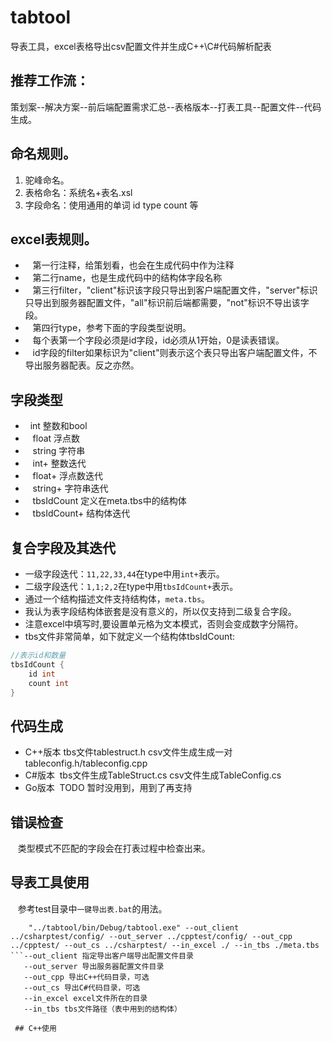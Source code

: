 # tabtool
导表工具，excel表格导出csv配置文件并生成C++\C#代码解析配表

## 推荐工作流：
   策划案--解决方案--前后端配置需求汇总--表格版本--打表工具--配置文件--代码生成。
   
## 命名规则。
1. 驼峰命名。
2. 表格命名：系统名+表名.xsl 
3. 字段命名：使用通用的单词 id type count 等

## excel表规则。
-    第一行注释，给策划看，也会在生成代码中作为注释
-    第二行name，也是生成代码中的结构体字段名称
-    第三行filter，"client"标识该字段只导出到客户端配置文件，"server"标识只导出到服务器配置文件，"all"标识前后端都需要，"not"标识不导出该字段。
-    第四行type，参考下面的字段类型说明。
-    每个表第一个字段必须是id字段，id必须从1开始，0是读表错误。
-    id字段的filter如果标识为"client"则表示这个表只导出客户端配置文件，不导出服务器配表。反之亦然。

 ## 字段类型
 
-    int 整数和bool
-    float 浮点数
-    string 字符串
-    int+ 整数迭代
-    float+ 浮点数迭代
-    string+ 字符串迭代
-    tbsIdCount 定义在meta.tbs中的结构体
-    tbsIdCount+ 结构体迭代
    
## 复合字段及其迭代
- 一级字段迭代：`11,22,33,44`在type中用`int+`表示。
- 二级字段迭代：`1,1;2,2`在type中用`tbsIdCount+`表示。
- 通过一个结构描述文件支持结构体，`meta.tbs`。
- 我认为表字段结构体嵌套是没有意义的，所以仅支持到二级复合字段。
- 注意excel中填写时,要设置单元格为文本模式，否则会变成数字分隔符。
- tbs文件非常简单，如下就定义一个结构体tbsIdCount:

```c
//表示id和数量
tbsIdCount {
    id int
    count int
}
```

## 代码生成
- C++版本 tbs文件tablestruct.h  csv文件生成生成一对tableconfig.h/tableconfig.cpp
- C#版本  tbs文件生成TableStruct.cs  csv文件生成TableConfig.cs
- Go版本  TODO 暂时没用到，用到了再支持

## 错误检查
    类型模式不匹配的字段会在打表过程中检查出来。
## 导表工具使用
    参考test目录中`一键导出表.bat`的用法。
```
    "../tabtool/bin/Debug/tabtool.exe" --out_client ../csharptest/config/ --out_server ../cpptest/config/ --out_cpp ../cpptest/ --out_cs ../csharptest/ --in_excel ./ --in_tbs ./meta.tbs
```--out_client 指定导出客户端导出配置文件目录
   --out_server 导出服务器配置文件目录
   --out_cpp 导出C++代码目录，可选
   --out_cs 导出C#代码目录，可选
   --in_excel excel文件所在的目录
   --in_tbs tbs文件路径（表中用到的结构体）
   
 ## C++使用
 
 
